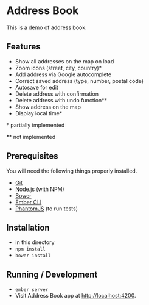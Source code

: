 # Address Book

This is a demo of address book.

## Features
* Show all addresses on the map on load
* Zoom icons (street, city, country)*
* Add address via Google autocomplete
* Correct saved address (type, number, postal code)
* Autosave for edit
* Delete address with confirmation
* Delete address with undo function**
* Show address on the map
* Display local time*

\* partially implemented

\** not implemented

## Prerequisites

You will need the following things properly installed.

* [Git](http://git-scm.com/)
* [Node.js](http://nodejs.org/) (with NPM)
* [Bower](http://bower.io/)
* [Ember CLI](http://ember-cli.com/)
* [PhantomJS](http://phantomjs.org/) (to run tests)

## Installation

* in this directory
* `npm install`
* `bower install`

## Running / Development

* `ember server`
* Visit Address Book app at [http://localhost:4200](http://localhost:4200).
